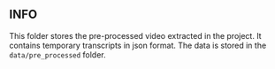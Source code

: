 ## INFO

This folder stores the pre-processed video extracted in the project. It contains temporary transcripts in json format. The data is stored in the `data/pre_processed` folder.